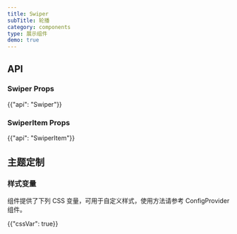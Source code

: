```yaml
---
title: Swiper
subTitle: 轮播
category: components
type: 展示组件
demo: true
---
```


## API

### Swiper Props

{{"api": "Swiper"}}

### SwiperItem Props

{{"api": "SwiperItem"}}

## 主题定制

### 样式变量

组件提供了下列 CSS 变量，可用于自定义样式，使用方法请参考 ConfigProvider 组件。

{{"cssVar": true}}
